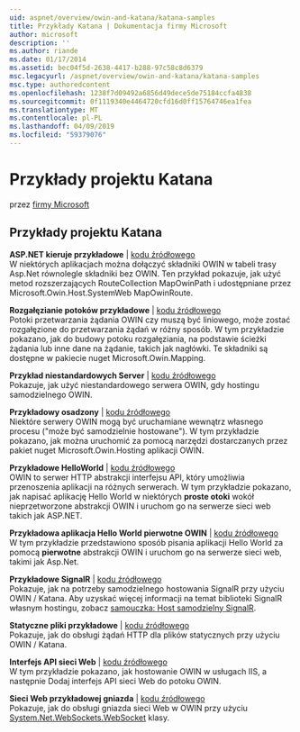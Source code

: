 ```yaml
---
uid: aspnet/overview/owin-and-katana/katana-samples
title: Przykłady Katana | Dokumentacja firmy Microsoft
author: microsoft
description: ''
ms.author: riande
ms.date: 01/17/2014
ms.assetid: bec04f5d-2638-4417-b288-97c58c8d6379
msc.legacyurl: /aspnet/overview/owin-and-katana/katana-samples
msc.type: authoredcontent
ms.openlocfilehash: 1238f7d09492a6856d49dece5de75184ccfa4838
ms.sourcegitcommit: 0f1119340e4464720cfd16d0ff15764746ea1fea
ms.translationtype: MT
ms.contentlocale: pl-PL
ms.lasthandoff: 04/09/2019
ms.locfileid: "59379076"
---
```

# <a name="katana-samples"></a>Przykłady projektu Katana

przez [firmy Microsoft](https://github.com/microsoft)

## <a name="katana-samples"></a>Przykłady projektu Katana

**ASP.NET kieruje przykładowe** | [kodu źródłowego](https://github.com/aspnet/samples/tree/master/samples/aspnet/Katana/AspNetRoutes)  
W niektórych aplikacjach można dołączyć składniki OWIN w tabeli trasy Asp.Net równolegle składniki bez OWIN. Ten przykład pokazuje, jak użyć metod rozszerzających RouteCollection MapOwinPath i udostępniane przez Microsoft.Owin.Host.SystemWeb MapOwinRoute.

**Rozgałęzianie potoków przykładowe** | [kodu źródłowego](https://github.com/aspnet/samples/tree/master/samples/aspnet/Katana/BranchingPipelines)  
Potoki przetwarzania żądania OWIN czy muszą być liniowego, może zostać rozgałęzione do przetwarzania żądań w różny sposób. W tym przykładzie pokazano, jak do budowy potoku rozgałęziania, na podstawie ścieżki żądania lub inne dane na żądanie, takich jak nagłówki. Te składniki są dostępne w pakiecie nuget Microsoft.Owin.Mapping.

**Przykład niestandardowych Server** | [kodu źródłowego](https://github.com/aspnet/samples/tree/master/samples/aspnet/Katana/CustomServer)   
Pokazuje, jak użyć niestandardowego serwera OWIN, gdy hostingu samodzielnego OWIN.

**Przykładowy osadzony** | [kodu źródłowego](https://github.com/aspnet/samples/tree/master/samples/aspnet/Katana/Embedded)  
Niektóre serwery OWIN mogą być uruchamiane wewnątrz własnego procesu (&quot;może być samodzielnie hostowane&quot;). W tym przykładzie pokazano, jak można uruchomić za pomocą narzędzi dostarczanych przez pakiet nuget Microsoft.Owin.Hosting aplikacji OWIN.

**Przykładowe HelloWorld** | [kodu źródłowego](https://github.com/aspnet/samples/tree/master/samples/aspnet/Katana/HelloWorld)  
OWIN to serwer HTTP abstrakcji interfejsu API, który umożliwia przenoszenia aplikacji na różnych serwerach. W tym przykładzie pokazano, jak napisać aplikację Hello World w niektórych **proste otoki** wokół nieprzetworzone abstrakcji OWIN i uruchom go na serwerze sieci web takich jak ASP.NET.

**Przykładowa aplikacja Hello World pierwotne OWIN** | [kodu źródłowego](https://github.com/aspnet/samples/tree/master/samples/aspnet/Katana/HelloWorldRawOwin)  
W tym przykładzie przedstawiono sposób pisania aplikacji Hello World za pomocą **pierwotne** abstrakcji OWIN i uruchom go na serwerze sieci web, takimi jak Asp.Net.

**Przykładowe SignalR** | [kodu źródłowego](https://github.com/aspnet/samples/tree/master/samples/aspnet/Katana/SignalR)  
Pokazuje, jak na potrzeby samodzielnego hostowania SignalR przy użyciu OWIN / Katana. Aby uzyskać więcej informacji na temat biblioteki SignalR własnym hostingu, zobacz [samouczka: Host samodzielny SignalR](../../../signalr/overview/deployment/tutorial-signalr-self-host.md).

**Statyczne pliki przykładowe** | [kodu źródłowego](https://github.com/aspnet/samples/tree/master/samples/aspnet/Katana/StaticFilesSample)   
Pokazuje, jak do obsługi żądań HTTP dla plików statycznych przy użyciu OWIN / Katana.

**Interfejs API sieci Web** | [kodu źródłowego](https://github.com/aspnet/samples/tree/master/samples/aspnet/Katana/WebApi)   
W tym przykładzie pokazano, jak hostowanie OWIN w usługach IIS, a następnie Dodaj interfejs API sieci Web do potoku OWIN.

**Sieci Web przykładowej gniazda** | [kodu źródłowego](https://github.com/aspnet/samples/tree/master/samples/aspnet/Katana/WebSocketSample)   
Pokazuje, jak do obsługi gniazda sieci Web w OWIN przy użyciu [System.Net.WebSockets.WebSocket](https://msdn.microsoft.com/library/system.net.websockets.websocket(v=vs.110).aspx) klasy.
